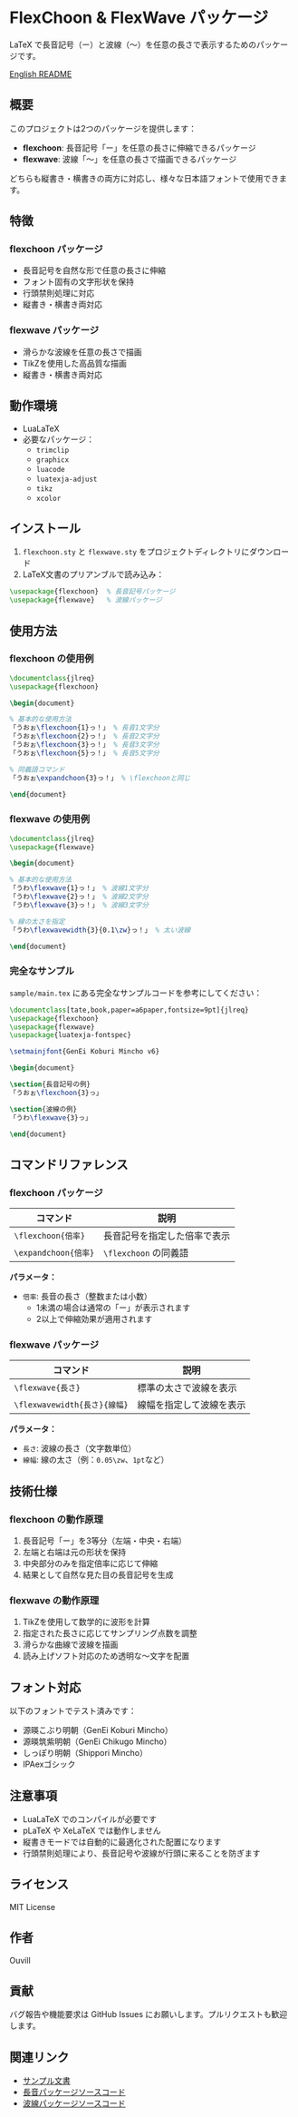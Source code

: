 # FlexChoon & FlexWave パッケージ

LaTeX で長音記号（ー）と波線（〜）を任意の長さで表示するためのパッケージです。

[English README](README_en.md)

## 概要

このプロジェクトは2つのパッケージを提供します：

- **flexchoon**: 長音記号「ー」を任意の長さに伸縮できるパッケージ
- **flexwave**: 波線「〜」を任意の長さで描画できるパッケージ

どちらも縦書き・横書きの両方に対応し、様々な日本語フォントで使用できます。

## 特徴

### flexchoon パッケージ
- 長音記号を自然な形で任意の長さに伸縮
- フォント固有の文字形状を保持
- 行頭禁則処理に対応
- 縦書き・横書き両対応

### flexwave パッケージ
- 滑らかな波線を任意の長さで描画
- TikZを使用した高品質な描画
- 縦書き・横書き両対応

## 動作環境

- LuaLaTeX
- 必要なパッケージ：
  - `trimclip`
  - `graphicx`
  - `luacode`
  - `luatexja-adjust`
  - `tikz`
  - `xcolor`

## インストール

1. `flexchoon.sty` と `flexwave.sty` をプロジェクトディレクトリにダウンロード
2. LaTeX文書のプリアンブルで読み込み：

```latex
\usepackage{flexchoon}  % 長音記号パッケージ
\usepackage{flexwave}   % 波線パッケージ
```

## 使用方法

### flexchoon の使用例

```latex
\documentclass{jlreq}
\usepackage{flexchoon}

\begin{document}

% 基本的な使用方法
「うおぉ\flexchoon{1}っ！」 % 長音1文字分
「うおぉ\flexchoon{2}っ！」 % 長音2文字分
「うおぉ\flexchoon{3}っ！」 % 長音3文字分
「うおぉ\flexchoon{5}っ！」 % 長音5文字分

% 同義語コマンド
「うおぉ\expandchoon{3}っ！」 % \flexchoonと同じ

\end{document}
```

### flexwave の使用例

```latex
\documentclass{jlreq}
\usepackage{flexwave}

\begin{document}

% 基本的な使用方法
「うわ\flexwave{1}っ！」 % 波線1文字分
「うわ\flexwave{2}っ！」 % 波線2文字分
「うわ\flexwave{3}っ！」 % 波線3文字分

% 線の太さを指定
「うわ\flexwavewidth{3}{0.1\zw}っ！」 % 太い波線

\end{document}
```

### 完全なサンプル

`sample/main.tex` にある完全なサンプルコードを参考にしてください：

```latex
\documentclass[tate,book,paper=a6paper,fontsize=9pt]{jlreq}
\usepackage{flexchoon}
\usepackage{flexwave}
\usepackage{luatexja-fontspec}

\setmainjfont{GenEi Koburi Mincho v6}

\begin{document}

\section{長音記号の例}
「うおぉ\flexchoon{3}っ」

\section{波線の例}
「うわ\flexwave{3}っ」

\end{document}
```

## コマンドリファレンス

### flexchoon パッケージ

| コマンド | 説明 |
|---------|------|
| `\flexchoon{倍率}` | 長音記号を指定した倍率で表示 |
| `\expandchoon{倍率}` | `\flexchoon` の同義語 |

**パラメータ：**
- `倍率`: 長音の長さ（整数または小数）
  - 1未満の場合は通常の「ー」が表示されます
  - 2以上で伸縮効果が適用されます

### flexwave パッケージ

| コマンド | 説明 |
|---------|------|
| `\flexwave{長さ}` | 標準の太さで波線を表示 |
| `\flexwavewidth{長さ}{線幅}` | 線幅を指定して波線を表示 |

**パラメータ：**
- `長さ`: 波線の長さ（文字数単位）
- `線幅`: 線の太さ（例：`0.05\zw`、`1pt`など）

## 技術仕様

### flexchoon の動作原理

1. 長音記号「ー」を3等分（左端・中央・右端）
2. 左端と右端は元の形状を保持
3. 中央部分のみを指定倍率に応じて伸縮
4. 結果として自然な見た目の長音記号を生成

### flexwave の動作原理

1. TikZを使用して数学的に波形を計算
2. 指定された長さに応じてサンプリング点数を調整
3. 滑らかな曲線で波線を描画
4. 読み上げソフト対応のため透明な〜文字を配置

## フォント対応

以下のフォントでテスト済みです：

- 源暎こぶり明朝（GenEi Koburi Mincho）
- 源暎筑紫明朝（GenEi Chikugo Mincho）
- しっぽり明朝（Shippori Mincho）
- IPAexゴシック

## 注意事項

- LuaLaTeX でのコンパイルが必要です
- pLaTeX や XeLaTeX では動作しません
- 縦書きモードでは自動的に最適化された配置になります
- 行頭禁則処理により、長音記号や波線が行頭に来ることを防ぎます

## ライセンス

MIT License

## 作者

Ouvill

## 貢献

バグ報告や機能要求は GitHub Issues にお願いします。プルリクエストも歓迎します。

## 関連リンク

- [サンプル文書](sample/main.tex)
- [長音パッケージソースコード](flexchoon.sty)
- [波線パッケージソースコード](flexwave.sty)
